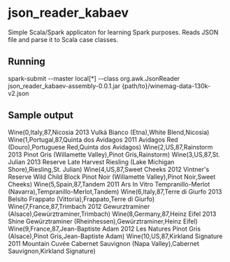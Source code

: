 # json_reader_kabaev

Simple Scala/Spark applicaton for learning Spark purposes. Reads JSON file and parse it to Scala case classes.

## Running

spark-submit --master local[*] --class org.awk.JsonReader json_reader_kabaev-assembly-0.0.1.jar {path/to}/winemag-data-130k-v2.json

## Sample output

Wine(0,Italy,87,Nicosia 2013 Vulkà Bianco  (Etna),White Blend,Nicosia)
Wine(1,Portugal,87,Quinta dos Avidagos 2011 Avidagos Red (Douro),Portuguese Red,Quinta dos Avidagos)
Wine(2,US,87,Rainstorm 2013 Pinot Gris (Willamette Valley),Pinot Gris,Rainstorm)
Wine(3,US,87,St. Julian 2013 Reserve Late Harvest Riesling (Lake Michigan Shore),Riesling,St. Julian)
Wine(4,US,87,Sweet Cheeks 2012 Vintner's Reserve Wild Child Block Pinot Noir (Willamette Valley),Pinot Noir,Sweet Cheeks)
Wine(5,Spain,87,Tandem 2011 Ars In Vitro Tempranillo-Merlot (Navarra),Tempranillo-Merlot,Tandem)
Wine(6,Italy,87,Terre di Giurfo 2013 Belsito Frappato (Vittoria),Frappato,Terre di Giurfo)
Wine(7,France,87,Trimbach 2012 Gewurztraminer (Alsace),Gewürztraminer,Trimbach)
Wine(8,Germany,87,Heinz Eifel 2013 Shine Gewürztraminer (Rheinhessen),Gewürztraminer,Heinz Eifel)
Wine(9,France,87,Jean-Baptiste Adam 2012 Les Natures Pinot Gris (Alsace),Pinot Gris,Jean-Baptiste Adam)
Wine(10,US,87,Kirkland Signature 2011 Mountain Cuvée Cabernet Sauvignon (Napa Valley),Cabernet Sauvignon,Kirkland Signature)


